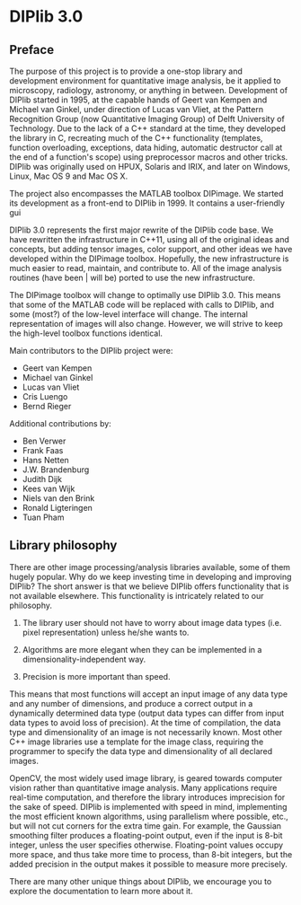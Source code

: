 DIPlib 3.0
==========

Preface
-------

The purpose of this project is to provide a one-stop library and
development environment for quantitative image analysis, be it applied
to microscopy, radiology, astronomy, or anything in between. Development
of DIPlib started in 1995, at the capable hands of Geert van Kempen and
Michael van Ginkel, under direction of Lucas van Vliet, at the Pattern
Recognition Group (now Quantitative Imaging Group) of Delft University
of Technology. Due to the lack of a C++ standard at the time, they
developed the library in C, recreating much of the C++ functionality
(templates, function overloading, exceptions, data hiding, automatic
destructor call at the end of a function's scope) using preprocessor
macros and other tricks. DIPlib was originally used on HPUX, Solaris
and IRIX, and later on Windows, Linux, Mac OS 9 and Mac OS X.

The project also encompasses the MATLAB toolbox DIPimage. We started
its development as a front-end to DIPlib in 1999. It contains a
user-friendly gui

DIPlib 3.0 represents the first major rewrite of the DIPlib code base.
We have rewritten the infrastructure in C++11, using all of the original
ideas and concepts, but adding tensor images, color support, and other
ideas we have developed within the DIPimage toolbox.
Hopefully, the new infrastructure is much easier to read, maintain, and
contribute to. All of the image analysis routines (have been | will be)
ported to use the new infrastructure.

The DIPimage toolbox will change to optimally use DIPlib 3.0. This means
that some of the MATLAB code will be replaced with calls to DIPlib, and
some (most?) of the low-level interface will change. The internal
representation of images will also change. However, we will strive
to keep the high-level toolbox functions identical.

Main contributors to the DIPlib project were:
* Geert van Kempen
* Michael van Ginkel
* Lucas van Vliet
* Cris Luengo
* Bernd Rieger

Additional contributions by:
* Ben Verwer
* Frank Faas
* Hans Netten
* J.W. Brandenburg
* Judith Dijk
* Kees van Wijk
* Niels van den Brink
* Ronald Ligteringen
* Tuan Pham


Library philosophy
------------------

There are other image processing/analysis libraries available, some of
them hugely popular. Why do we keep investing time in developing and
improving DIPlib? The short answer is that we believe DIPlib offers
functionality that is not available elsewhere. This functionality is
intricately related to our philosophy.

1. The library user should not have to worry about image data types
(i.e. pixel representation) unless he/she wants to.

2. Algorithms are more elegant when they can be implemented in a
dimensionality-independent way.

3. Precision is more important than speed.

This means that most functions will accept an input image of any data
type and any number of dimensions, and produce a correct output in
a dynamically determined data type (output data types can differ from
input data types to avoid loss of precision). At the time of compilation,
the data type and dimensionality of an image is not necessarily known.
Most other C++ image libraries use a template for the image class,
requiring the programmer to specify the data type and dimensionality of
all declared images.

OpenCV, the most widely used image library, is geared towards computer
vision rather than quantitative image analysis. Many applications require
real-time computation, and therefore the library introduces imprecision
for the sake of speed. DIPlib is implemented with speed in mind,
implementing the most efficient known algorithms, using parallelism
where possible, etc., but will not cut corners for the extra time gain.
For example, the Gaussian smoothing filter produces a floating-point
output, even if the input is 8-bit integer, unless the user specifies
otherwise. Floating-point values occupy more space, and thus take more
time to process, than 8-bit integers, but the added precision in the
output makes it possible to measure more precisely.

There are many other unique things about DIPlib, we encourage you to
explore the documentation to learn more about it.


